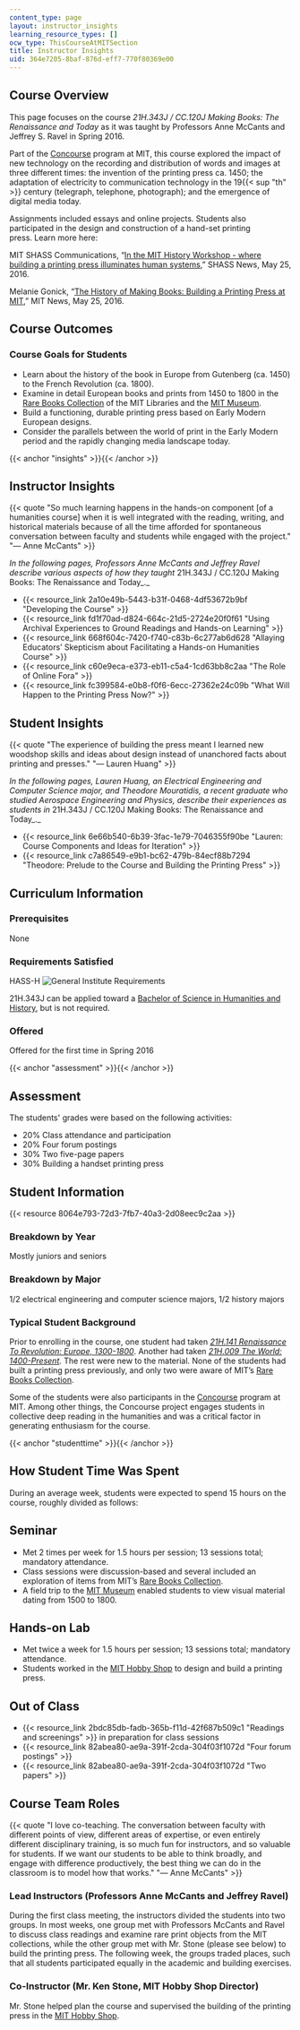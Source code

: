 ```yaml
---
content_type: page
layout: instructor_insights
learning_resource_types: []
ocw_type: ThisCourseAtMITSection
title: Instructor Insights
uid: 364e7205-8baf-876d-eff7-770f80369e00
---
```


Course Overview
---------------

This page focuses on the course _21H.343J / CC.120J_ _Making Books: The Renaissance and Today_ as it was taught by Professors Anne McCants and Jeffrey S. Ravel in Spring 2016.

Part of the [Concourse](http://concourse.mit.edu/) program at MIT, this course explored the impact of new technology on the recording and distribution of words and images at three different times: the invention of the printing press ca. 1450; the adaptation of electricity to communication technology in the 19{{< sup "th" >}} century (telegraph, telephone, photograph); and the emergence of digital media today.

Assignments included essays and online projects. Students also participated in the design and construction of a hand-set printing press. Learn more here:

MIT SHASS Communications, “[In the MIT History Workshop - where building a printing press illuminates human systems](http://shass.mit.edu/news/news-2016-mens-et-manus-in-the-history-workshop),” SHASS News, May 25, 2016.

Melanie Gonick, “[The History of Making Books: Building a Printing Press at MIT](https://www.youtube.com/watch?v=ioPT8oDoG_I&feature=youtu.be),” MIT News, May 25, 2016.

Course Outcomes
---------------

### Course Goals for Students

*   Learn about the history of the book in Europe from Gutenberg (ca. 1450) to the French Revolution (ca. 1800).
*   Examine in detail European books and prints from 1450 to 1800 in the [Rare Books Collection](http://libraries.mit.edu/archives/research/rare-books.html) of the MIT Libraries and the [MIT Museum](http://web.mit.edu/museum/).
*   Build a functioning, durable printing press based on Early Modern European designs.
*   Consider the parallels between the world of print in the Early Modern period and the rapidly changing media landscape today.

{{< anchor "insights" >}}{{< /anchor >}}

Instructor Insights
-------------------

{{< quote "So much learning happens in the hands-on component [of a humanities course] when it is well integrated with the reading, writing, and historical materials because of all the time afforded for spontaneous conversation between faculty and students while engaged with the project." "— Anne McCants" >}}

_In the following pages, Professors Anne McCants and Jeffrey Ravel describe various aspects of how they taught_ 21H.343J / CC.120J Making Books: The Renaissance and Today_._

*   {{< resource_link 2a10e49b-5443-b31f-0468-4df53672b9bf "Developing the Course" >}}
*   {{< resource_link fd1f70ad-d824-664c-21d5-2724e20f0f61 "Using Archival Experiences to Ground Readings and Hands-on Learning" >}}
*   {{< resource_link 668f604c-7420-f740-c83b-6c277ab6d628 "Allaying Educators’ Skepticism about Facilitating a Hands-on Humanities Course" >}}
*   {{< resource_link c60e9eca-e373-eb11-c5a4-1cd63bb8c2aa "The Role of Online Fora" >}}
*   {{< resource_link fc399584-e0b8-f0f6-6ecc-27362e24c09b "What Will Happen to the Printing Press Now?" >}}

Student Insights
----------------

{{< quote "The experience of building the press meant I learned new woodshop skills and ideas about design instead of unanchored facts about printing and presses." "— Lauren Huang" >}}

_In the following pages, Lauren Huang, an Electrical Engineering and Computer Science major, and Theodore Mouratidis, a recent graduate who studied Aerospace Engineering and Physics, describe their experiences as students in_ 21H.343J / CC.120J Making Books: The Renaissance and Today_._

*   {{< resource_link 6e66b540-6b39-3fac-1e79-7046355f90be "Lauren: Course Components and Ideas for Iteration" >}}
*   {{< resource_link c7a86549-e9b1-bc62-479b-84ecf88b7294 "Theodore: Prelude to the Course and Building the Printing Press" >}}

Curriculum Information
----------------------

### Prerequisites

None

### Requirements Satisfied

HASS-H ![General Institute Requirements](/images/educator/icon-question-hass-h.png)

21H.343J can be applied toward a [Bachelor of Science in Humanities and History](http://history.mit.edu/undergraduate), but is not required.

### Offered

Offered for the first time in Spring 2016

{{< anchor "assessment" >}}{{< /anchor >}}

Assessment
----------

The students' grades were based on the following activities:

- 20% Class attendance and participation
- 20% Four forum postings
- 30% Two five-page papers
- 30% Building a handset printing press

Student Information
-------------------

{{< resource 8064e793-72d3-7fb7-40a3-2d08eec9c2aa >}}

### Breakdown by Year

Mostly juniors and seniors

### Breakdown by Major

1/2 electrical engineering and computer science majors, 1/2 history majors

### Typical Student Background

Prior to enrolling in the course, one student had taken [_21H.141 Renaissance To Revolution: Europe, 1300-1800_](/courses/21h-141-renaissance-to-revolution-europe-1300-1800-spring-2015/). Another had taken [_21H.009 The World: 1400-Present_](/courses/21h-009-the-world-1400-present-spring-2014/)_._ The rest were new to the material. None of the students had built a printing press previously, and only two were aware of MIT’s [Rare Books Collection](http://libraries.mit.edu/archives/research/rare-books.html).

Some of the students were also participants in the [Concourse](http://concourse.mit.edu/) program at MIT. Among other things, the Concourse project engages students in collective deep reading in the humanities and was a critical factor in generating enthusiasm for the course.

{{< anchor "studenttime" >}}{{< /anchor >}}

How Student Time Was Spent
--------------------------

During an average week, students were expected to spend 15 hours on the course, roughly divided as follows:

Seminar
-------

*   Met 2 times per week for 1.5 hours per session; 13 sessions total; mandatory attendance.
*   Class sessions were discussion-based and several included an exploration of items from MIT’s [Rare Books Collection](http://libraries.mit.edu/archives/research/rare-books.html).
*   A field trip to the [MIT Museum](http://mitmuseum.mit.edu/) enabled students to view visual material dating from 1500 to 1800.

Hands-on Lab
------------

*   Met twice a week for 1.5 hours per session; 13 sessions total; mandatory attendance.
*   Students worked in the [MIT Hobby Shop](http://studentlife.mit.edu/hobbyshop) to design and build a printing press.

Out of Class
------------

*   {{< resource_link 2bdc85db-fadb-365b-f11d-42f687b509c1 "Readings and screenings" >}} in preparation for class sessions
*   {{< resource_link 82abea80-ae9a-391f-2cda-304f03f1072d "Four forum postings" >}}
*   {{< resource_link 82abea80-ae9a-391f-2cda-304f03f1072d "Two papers" >}}

Course Team Roles
-----------------

{{< quote "I love co-teaching. The conversation between faculty with different points of view, different areas of expertise, or even entirely different disciplinary training, is so much fun for instructors, and so valuable for students. If we want our students to be able to think broadly, and engage with difference productively, the best thing we can do in the classroom is to model how that works." "— Anne McCants" >}}

### Lead Instructors (Professors Anne McCants and Jeffrey Ravel)

During the first class meeting, the instructors divided the students into two groups. In most weeks, one group met with Professors McCants and Ravel to discuss class readings and examine rare print objects from the MIT collections, while the other group met with Mr. Stone (please see below) to build the printing press. The following week, the groups traded places, such that all students participated equally in the academic and building exercises.

### Co-Instructor (Mr. Ken Stone, MIT Hobby Shop Director)

Mr. Stone helped plan the course and supervised the building of the printing press in the [MIT Hobby Shop](http://studentlife.mit.edu/hobbyshop).